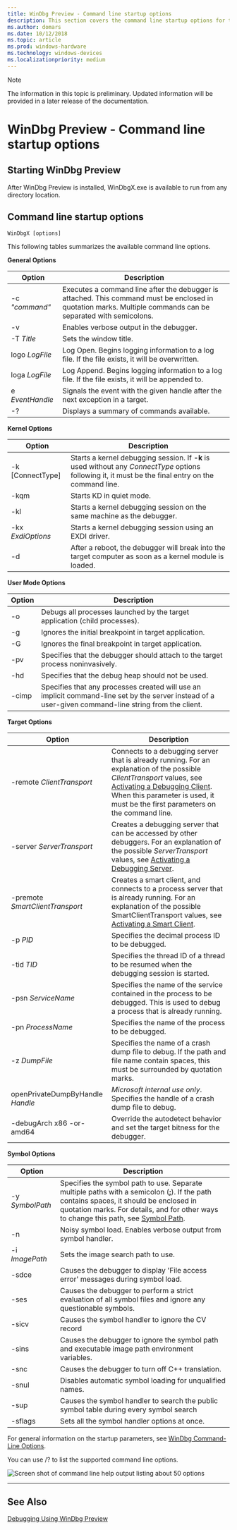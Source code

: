 ```yaml
---
title: WinDbg Preview - Command line startup options
description: This section covers the command line startup options for the WinDbg Preview debugger.
ms.author: domars
ms.date: 10/12/2018
ms.topic: article
ms.prod: windows-hardware
ms.technology: windows-devices
ms.localizationpriority: medium
---
```


> [!NOTE]
> The information in this topic is preliminary. Updated information will be provided in a later release of the documentation. 
>

# WinDbg Preview - Command line startup options

## Starting WinDbg Preview

After WinDbg Preview is installed, WinDbgX.exe is available to run from any directory location. 


## Command line startup options

```dbgsyntax
WinDbgX [options]
```

This following tables summarizes the available command line options.

**General Options**

Option | Description
|------ | -----------|
-c  *"command"* | Executes a command line after the debugger is attached. This command must be enclosed in quotation marks. Multiple commands can be separated with semicolons. 
-v | Enables verbose output in the debugger.
-T *Title* | Sets the window title.
logo *LogFile*| Log Open. Begins logging information to a log file. If the file exists, it will be overwritten.
loga *LogFile*| Log Append. Begins logging information to a log file. If the file exists, it will be appended to.
e *EventHandle*| Signals the event with the given handle after the next exception in a target.
-? | Displays a summary of commands available.

**Kernel Options**

Option | Description
|------ | -----------|
-k \[ConnectType\] | Starts a kernel debugging session.  If **-k** is used without any *ConnectType* options following it, it must be the final entry on the command line.
-kqm | Starts KD in quiet mode. 
-kl | Starts a kernel debugging session on the same machine as the debugger. 
-kx *ExdiOptions*| Starts a kernel debugging session using an EXDI driver.
-d | After a reboot, the debugger will break into the target computer as soon as a kernel module is loaded.
 

**User Mode Options**

Option | Description
|------ | -----------|
-o | Debugs all processes launched by the target application (child processes). 
-g | Ignores the initial breakpoint in target application. 
-G |Ignores the final breakpoint in target application. 
-pv | Specifies that the debugger should attach to the target process noninvasively.
-hd | Specifies that the debug heap should not be used.
-cimp | Specifies that any processes created will use an implicit command-line set by the server instead of a user-given command-line string from the client. 


**Target Options**

Option | Description
|------ | -----------|
-remote *ClientTransport* | Connects to a debugging server that is already running. For an explanation of the possible *ClientTransport* values, see [Activating a Debugging Client](activating-a-debugging-client.md). When this parameter is used, it must be the first parameters on the command line.
-server *ServerTransport* | Creates a debugging server that can be accessed by other debuggers. For an explanation of the possible *ServerTransport* values, see [Activating a Debugging Server](activating-a-debugging-server.md). 
-premote *SmartClientTransport* | Creates a smart client, and connects to a process server that is already running. For an explanation of the possible SmartClientTransport values, see [Activating a Smart Client](activating-a-smart-client.md).
-p *PID*| Specifies the decimal process ID to be debugged.
-tid *TID* | Specifies the thread ID of a thread to be resumed when the debugging session is started. 
-psn *ServiceName*| Specifies the name of the service contained in the process to be debugged. This is used to debug a process that is already running.
-pn *ProcessName* | Specifies the name of the process to be debugged.
-z *DumpFile* | Specifies the name of a crash dump file to debug. If the path and file name contain spaces, this must be surrounded by quotation marks. 
openPrivateDumpByHandle *Handle* | _Microsoft internal use only_. Specifies the handle of a crash dump file to debug.
-debugArch x86 -or- amd64 | Override the autodetect behavior and set the target bitness for the debugger.

**Symbol Options**

Option | Description
|------ | -----------|
-y *SymbolPath* | Specifies the symbol path to use. Separate multiple paths with a semicolon (**;**). If the path contains spaces, it should be enclosed in quotation marks. For details, and for other ways to change this path, see [Symbol Path](symbol-path.md).
-n | Noisy symbol load. Enables verbose output from symbol handler.
-i *ImagePath* | Sets the image search path to use.
-sdce | Causes the debugger to display 'File access error' messages during symbol load. 
-ses | Causes the debugger to perform a strict evaluation of all symbol files and ignore any questionable symbols.
-sicv |Causes the symbol handler to ignore the CV record
-sins |Causes the debugger to ignore the symbol path and executable image path environment variables.
-snc | Causes the debugger to turn off C++ translation.
-snul | Disables automatic symbol loading for unqualified names.
-sup | Causes the symbol handler to search the public symbol table during every symbol search
-sflags| Sets all the symbol handler options at once.

For general information on the startup parameters, see [WinDbg Command-Line Options](windbg-command-line-options.md).

You can use /? to list the supported command line options.

![Screen shot of command line help output listing about 50 options](images/windbgx-start-up-options.png)



---

## See Also

[Debugging Using WinDbg Preview](debugging-using-windbg-preview.md)

 





